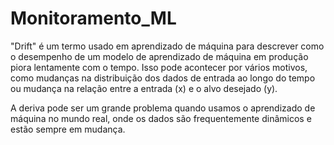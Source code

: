 # Monitoramento_ML

"Drift" é um termo usado em aprendizado de máquina para descrever como o desempenho de um modelo de aprendizado de máquina em produção piora lentamente com o tempo. Isso pode acontecer por vários motivos, como mudanças na distribuição dos dados de entrada ao longo do tempo ou mudança na relação entre a entrada (x) e o alvo desejado (y). 

A deriva pode ser um grande problema quando usamos o aprendizado de máquina no mundo real, onde os dados são frequentemente dinâmicos e estão sempre em mudança.

